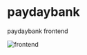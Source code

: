
# paydaybank
 paydaybank frontend

![frontend](https://user-images.githubusercontent.com/59477693/133206445-b6912240-4362-4119-a3ee-f96f2f717aa5.PNG)
